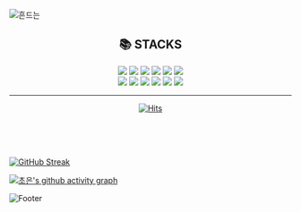 


 ![ 흔드는 ](https://capsule-render.vercel.app/api?type=waving&fontColor=ffffff&height=200&text=✨Hi&nbsp;there,&nbsp;I'm&nbsp;Choeun.✨&fontAlignY=40&fontSize=40&color=gradient&animation=blinking)
 
 <div align=center>



 
 
  <h2>📚 STACKS</h2>

<div align=center>
  <img src="https://img.shields.io/badge/java-007396?style=for-the-badge&logo=java&logoColor=white">
  <img src="https://img.shields.io/badge/html5-E34F26?style=for-the-badge&logo=html5&logoColor=white">
  <img src="https://img.shields.io/badge/css-1572B6?style=for-the-badge&logo=css3&logoColor=white">
  <img src="https://img.shields.io/badge/javascript-F7DF1E?style=for-the-badge&logo=javascript&logoColor=black">
  <img src="https://img.shields.io/badge/jquery-0769AD?style=for-the-badge&logo=jquery&logoColor=white">
  <img src="https://img.shields.io/badge/oracle-F80000?style=for-the-badge&logo=oracle&logoColor=white">
  <br>
  <img src="https://img.shields.io/badge/spring-6DB33F?style=for-the-badge&logo=spring&logoColor=white">
  <img src="https://img.shields.io/badge/springboot-6DB33F?style=for-the-badge&logo=springboot&logoColor=white">
  <img src="https://img.shields.io/badge/bootstrap-7952B3?style=for-the-badge&logo=bootstrap&logoColor=white">
  <img src="https://img.shields.io/badge/apache tomcat-F8DC75?style=for-the-badge&logo=apachetomcat&logoColor=white">
  <img src="https://img.shields.io/badge/github-181717?style=for-the-badge&logo=github&logoColor=white">
  <img src="https://img.shields.io/badge/git-F05032?style=for-the-badge&logo=git&logoColor=white">
  
</div>
  
  <!--
**** is a ✨ _special_ ✨ repository because its `README.md` (this file) appears on your GitHub profile.
Here are some ideas to get you started:
- 🔭 I’m currently working on ...
- 🌱 I’m currently learning ...
- 👯 I’m looking to collaborate on ...
- 🤔 I’m looking for help with ...
- 💬 Ask me about ...
- 📫 How to reach me: ...
- 😄 Pronouns: ...
- ⚡ Fun fact: ...
-->
  </div>
  <hr>
  
<div align=center>
 
  [![Hits](https://hits.seeyoufarm.com/api/count/incr/badge.svg?url=https%3A%2F%2Fgithub.com%2F2CHOEUN&count_bg=%2384836D&title_bg=%23000000&icon=iconify.svg&icon_color=%23FFFFFF&title=cho&edge_flat=false)](https://hits.seeyoufarm.com)
 
 </div>
<br><br><br>

<!--
<div align=center>

  [![Typing SVG](https://readme-typing-svg.demolab.com?font=Permanent+Marker&size=30&color=FFFD86&center=%EA%B1%B0%EC%A7%93&vCenter=%EA%B1%B0%EC%A7%93&width=435&lines=He+who+laughs%2C+lasts!+(%5E%E2%96%BD%5E))](https://git.io/typing-svg)
 ![Top Langs](https://github-readme-stats.vercel.app/api/top-langs/?username=2choeun&layout=demo&theme=onedark)


</div>


<div align=center>


 ![Choeun's GitHub stats](https://github-readme-stats.vercel.app/api?username=2choeun&show_icons=true&theme=radical)&nbsp;&nbsp;
 -->
 
 [![ GitHub Streak ](https://streak-stats.demolab.com?user=2choeun&theme=algolia&border_radius=4.6&date_format=%5BY.%5Dn.j)](https://git.io/streak-stats)
 </div>




 
  [![초은's github activity graph](https://github-readme-activity-graph.cyclic.app/graph?username=2choeun&theme=rogue)](https://github.com/ashutosh00710/github-readme-activity-graph)


  
![Footer](https://capsule-render.vercel.app/api?type=waving&color=auto&height=200&section=footer&text=THANK&nbsp;YOU&fontColor=ffffff&fontSize=40)



